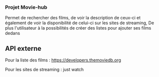 ### Projet Movie-hub

Permet de rechercher des films, de voir la description de ceux-ci et également de voir la disponibilité de celui-ci sur les sites de streaming,
De plus l'utilisateur à la possibilités de créer des listes pour ajouter ses films dedans 


## API externe 

Pour la liste des films : https://developers.themoviedb.org

Pour les sites de streaming : just watch
